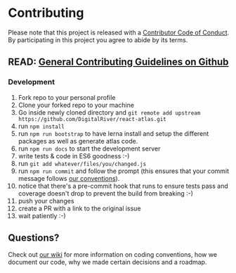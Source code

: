 # Contributing
Please note that this project is released with a [Contributor Code of Conduct](https://github.com/DigitalRiver/react-atlas/blob/master/CODE_OF_CONDUCT.md). By participating in this project you agree to abide by its terms.
## READ: [General Contributing Guidelines on Github](https://guides.github.com/activities/contributing-to-open-source/#contributing)

### Development
1. Fork repo to your personal profile
2. Clone your forked repo to your machine
3. Go inside newly cloned directory and `git remote add upstream https://github.com/DigitalRiver/react-atlas.git`
4. run `npm install`
5. run `npm run bootstrap` to have lerna install and setup the different packages as well as generate atlas code.
6. run `npm run docs` to start the development server
6. write tests & code in ES6 goodness :-)
7. run `git add whatever/files/you/changed.js`
8. run `npm run commit` and follow the prompt (this ensures that your commit message follows [our conventions](https://github.com/ajoslin/conventional-changelog/blob/master/conventions/angular.md)).
9. notice that there's a pre-commit hook that runs to ensure tests pass and coverage doesn't drop to prevent the build from breaking :-)
10. push your changes
11. create a PR with a link to the original issue
12. wait patiently :-)

## Questions?
Check out [our wiki](https://github.com/DigitalRiver/react-atlas/wiki) for more information on coding conventions, how we document our code, why we made certain decisions and a roadmap.
